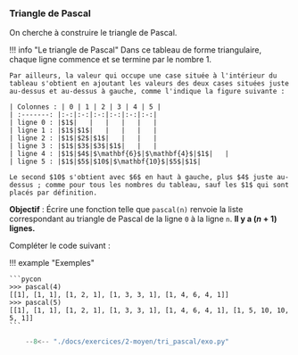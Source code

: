 

### Triangle de Pascal 


On cherche à construire le triangle de Pascal.

!!! info "Le triangle de Pascal"
    Dans ce tableau de forme triangulaire, chaque ligne commence et se termine par le nombre $1$.
    
    Par ailleurs, la valeur qui occupe une case située à l'intérieur du tableau s'obtient en ajoutant les valeurs des deux cases situées juste au-dessus et au-dessus à gauche, comme l'indique la figure suivante :

    | Colonnes : | 0 | 1 | 2 | 3 | 4 | 5 |
    | :-------: |:-:|:-:|:-:|:-:|:-:|:-:|
    | ligne 0 : |$1$|   |   |   |   |   |
    | ligne 1 : |$1$|$1$|   |   |   |   |
    | ligne 2 : |$1$|$2$|$1$|   |   |   |
    | ligne 3 : |$1$|$3$|$3$|$1$|   |   |
    | ligne 4 : |$1$|$4$|$\mathbf{6}$|$\mathbf{4}$|$1$|   |
    | ligne 5 : |$1$|$5$|$10$|$\mathbf{10}$|$5$|$1$|

    Le second $10$ s'obtient avec $6$ en haut à gauche, plus $4$ juste au-dessus ; comme pour tous les nombres du tableau, sauf les $1$ qui sont placés par définition.

**Objectif** : Écrire une fonction telle que `pascal(n)` renvoie la liste correspondant au triangle de Pascal de la ligne `0` à la ligne `n`. **Il y a $(n+1)$ lignes.**

Compléter le code suivant :



!!! example "Exemples"

    ```pycon
    >>> pascal(4)
    [[1], [1, 1], [1, 2, 1], [1, 3, 3, 1], [1, 4, 6, 4, 1]]
    >>> pascal(5)
    [[1], [1, 1], [1, 2, 1], [1, 3, 3, 1], [1, 4, 6, 4, 1], [1, 5, 10, 10, 5, 1]]
    ```


```python
    --8<-- "./docs/exercices/2-moyen/tri_pascal/exo.py"
```

